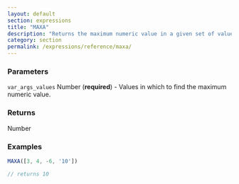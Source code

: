 ```yaml
---
layout: default
section: expressions
title: "MAXA"
description: "Returns the maximum numeric value in a given set of values."
category: section
permalink: /expressions/reference/maxa/
---
```


### Parameters

`var_args_values` Number (__required__) - Values in which to find the maximum numeric value.

### Returns

Number

### Examples

```js
MAXA([3, 4, -6, '10'])

// returns 10
```